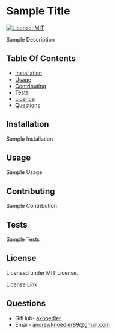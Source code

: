 # Sample Title

  [![License: MIT](https://img.shields.io/badge/License-MIT-yellow.svg)](https://opensource.org/licenses/MIT)

  Sample Description

  ## Table Of Contents

  - [Installation](#installation)
  - [Usage](#usage)
  - [Contributing](#contributing)
  - [Tests](#tests)
  - [Licence](#licence)
  - [Questions](#questions)

  ## Installation

  Sample Installation

  ## Usage

  Sample Usage

  ## Contributing

  Sample Contribution

  ## Tests

  Sample Tests

  ## License

  Licensed under MIT License.
    
  [License Link](https://www.mit.edu/~amini/LICENSE.md)
    

  ## Questions

  - GitHub- [aknoedler](https://github.com/aknoedler)
  - Email- andrewknoedler89@gmail.com
  